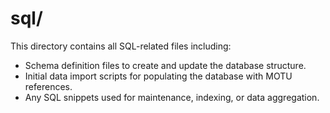 # sql/

This directory contains all SQL-related files including:
- Schema definition files to create and update the database structure.
- Initial data import scripts for populating the database with MOTU references.
- Any SQL snippets used for maintenance, indexing, or data aggregation.